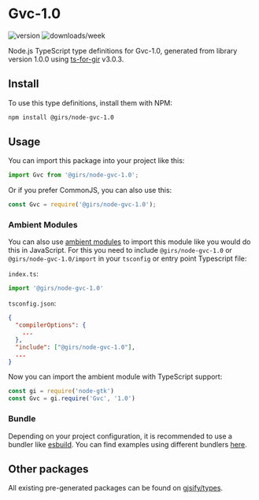 
# Gvc-1.0

![version](https://img.shields.io/npm/v/@girs/node-gvc-1.0)
![downloads/week](https://img.shields.io/npm/dw/@girs/node-gvc-1.0)


Node.js TypeScript type definitions for Gvc-1.0, generated from library version 1.0.0 using [ts-for-gir](https://github.com/gjsify/ts-for-gir) v3.0.3.


## Install

To use this type definitions, install them with NPM:
```bash
npm install @girs/node-gvc-1.0
```

## Usage

You can import this package into your project like this:
```ts
import Gvc from '@girs/node-gvc-1.0';
```

Or if you prefer CommonJS, you can also use this:
```ts
const Gvc = require('@girs/node-gvc-1.0');
```

### Ambient Modules

You can also use [ambient modules](https://github.com/gjsify/ts-for-gir/tree/main/packages/cli#ambient-modules) to import this module like you would do this in JavaScript.
For this you need to include `@girs/node-gvc-1.0` or `@girs/node-gvc-1.0/import` in your `tsconfig` or entry point Typescript file:

`index.ts`:
```ts
import '@girs/node-gvc-1.0'
```

`tsconfig.json`:
```json
{
  "compilerOptions": {
    ...
  },
  "include": ["@girs/node-gvc-1.0"],
  ...
}
```

Now you can import the ambient module with TypeScript support: 

```ts
const gi = require('node-gtk')
const Gvc = gi.require('Gvc', '1.0')
```


### Bundle

Depending on your project configuration, it is recommended to use a bundler like [esbuild](https://esbuild.github.io/). You can find examples using different bundlers [here](https://github.com/gjsify/ts-for-gir/tree/main/examples).

## Other packages

All existing pre-generated packages can be found on [gjsify/types](https://github.com/gjsify/types).

